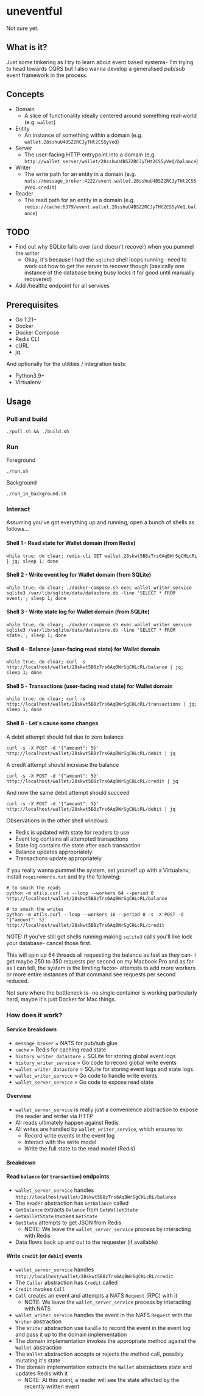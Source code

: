 # uneventful

Not sure yet.

## What is it?

Just some tinkering as I try to learn about event based systems- I'm trying to head towards CQRS but I also wanna develop a generalised
pub/sub event framework in the process.

## Concepts

-   Domain
    -   A slice of functionality ideally centered around something real-world (e.g. `wallet`)
-   Entity
    -   An instance of something within a domain (e.g. `wallet.28sshuU4BSZ2RCJyTHt2CS5yVeQ`)
-   Server
    -   The user-facing HTTP entrypoint into a domain (e.g. `http://wallet_server/wallet/28sshuU4BSZ2RCJyTHt2CS5yVeQ/balance`)
-   Writer
    -   The write path for an entity in a domain (e.g. `nats://message_broker:4222/event.wallet.28sshuU4BSZ2RCJyTHt2CS5yVeQ.credit`)
-   Reader
    -   The read path for an entity in a domain (e.g. `redis://cache:6379/event.wallet.28sshuU4BSZ2RCJyTHt2CS5yVeQ.balance`)

## TODO

-   Find out why SQLite falls over (and doesn't recover) when you pummel the writer
    -   Okay, it's because I had the `sqlite3` shell loops running- need to work out how to get the server to recover though (basically one
        instance of the database being busy locks it for good until manually recovered)
-   Add /healthz endpoint for all services

## Prerequisites

-   Go 1.21+
-   Docker
-   Docker Compose
-   Redis CLI
-   cURL
-   jq

And optionally for the utilities / integration tests:

-   Python3.9+
-   Virtualenv

## Usage

### Pull and build

```shell
./pull.sh && ./build.sh
```

### Run

Foreground

```shell
./run.sh
```

Background

```shell
./run_in_background.sh
```

### Interact

Assuming you've got everything up and running, open a bunch of shells as follows...

#### Shell 1 - Read state for Wallet domain (from Redis)

```shell
while true; do clear; redis-cli GET wallet.28skwt5B8zTrs6AqBWrSgCHLcRL | jq; sleep 1; done
```

#### Shell 2 - Write event log for Wallet domain (from SQLite)

```shell
while true; do clear; ./docker-compose.sh exec wallet_writer_service sqlite3 /var/lib/sqlite/data/datastore.db -line 'SELECT * FROM event;'; sleep 1; done
```

#### Shell 3 - Write state log for Wallet domain (from SQLite)

```shell
while true; do clear; ./docker-compose.sh exec wallet_writer_service sqlite3 /var/lib/sqlite/data/datastore.db -line 'SELECT * FROM state;'; sleep 1; done
```

#### Shell 4 - Balance (user-facing read state) for Wallet domain

```shell
while true; do clear; curl -s http://localhost/wallet/28skwt5B8zTrs6AqBWrSgCHLcRL/balance | jq; sleep 1; done
```

#### Shell 5 - Transactions (user-facing read state) for Wallet domain

```shell
while true; do clear; curl -s http://localhost/wallet/28skwt5B8zTrs6AqBWrSgCHLcRL/transactions | jq; sleep 1; done
```

#### Shell 6 - Let's cause some changes

A debit attempt should fail due to zero balance

```shell
curl -s -X POST -d '{"amount": 5}' http://localhost/wallet/28skwt5B8zTrs6AqBWrSgCHLcRL/debit | jq
```

A credit attempt should increase the balance

```shell
curl -s -X POST -d '{"amount": 5}' http://localhost/wallet/28skwt5B8zTrs6AqBWrSgCHLcRL/credit | jq
```

And now the same debit attempt should succeed

```shell
curl -s -X POST -d '{"amount": 5}' http://localhost/wallet/28skwt5B8zTrs6AqBWrSgCHLcRL/debit | jq
```

Observations in the other shell windows:

-   Redis is updated with state for readers to use
-   Event log contains all attempted transactions
-   State log contains the state after each transaction
-   Balance updates appropriately
-   Transactions update appropriately

If you really wanna pummel the system, set yourself up with a Virtualenv, install `requirements.txt` and try the following:

```shell
# to smash the reads
python -m utils.curl -s --loop --workers 64 --period 0 http://localhost/wallet/28skwt5B8zTrs6AqBWrSgCHLcRL/balance

# to smash the writes
python -m utils.curl --loop --workers 16 --period 0 -s -X POST -d '{"amount": 5}' http://localhost/wallet/28skwt5B8zTrs6AqBWrSgCHLcRL/credit
```

NOTE: If you've still got shells running making `sqlite3` calls you'll like lock your database- cancel those first.

This will spin up 64 threads all requesting the balance as fast as they can- I get maybe 250 to 350 requests per second on my Macbook Pro
and as far as I can tell, the system is the limiting factor- attempts to add more workers or more entire instances of that command
see requests per second reduced.

Not sure where the bottleneck is- no single container is working particularly hard, maybe it's just Docker for Mac things.

### How does it work?

#### Service breakdown

-   `message_broker` = NATS for pub/sub glue
-   `cache` = Redis for caching read state
-   `history_writer_datastore` = SQLite for storing global event logs
-   `history_writer_service` = Go code to record global write events
-   `wallet_writer_datastore` = SQLite for storing event logs and state logs
-   `wallet_writer_service` = Go code to handle write events
-   `wallet_server_service` = Go code to expose read state

#### Overview

-   `wallet_server_service` is really just a convenience abstraction to expose the reader and writer via HTTP
-   All reads ultimately happen against Redis
-   All writes are handled by `wallet_writer_service`, which ensures to:
    -   Record write events in the event log
    -   Interact with the write model
    -   Write the full state to the read model (Redis)

#### Breakdown

#### Read `balance` (or `transaction`) endpoints

-   `wallet_server_service` handles `http://localhost/wallet/28skwt5B8zTrs6AqBWrSgCHLcRL/balance`
-   The `Reader` abstraction has `GetBalance` called
-   `GetBalance` extracts `Balance` from `GetWalletState`
-   `GetWalletState` invokes `GetState`
-   `GetState` attempts to get JSON from Redis
    -   NOTE: We leave the `wallet_server_service` process by interacting with Redis
-   Data flows back up and out to the requester (if available)

#### Write `credit` (or `debit`) events

-   `wallet_server_service` handles `http://localhost/wallet/28skwt5B8zTrs6AqBWrSgCHLcRL/credit`
-   The `Caller` abstraction has `Credit` called
-   `Credit` invokes `Call`
-   `Call` creates an event and attempts a NATS `Request` (RPC) with it
    -   NOTE: We leave the `wallet_server_service` process by interacting with NATS
-   `wallet_writer_service` handles the event in the NATS `Request` with the `Writer` abstraction
-   The `Writer` abstraction use `handle` to record the event in the event log and pass it up to the domain implementation
-   The domain implementation invokes the appropriate method against the `Wallet` abstraction
-   The `Wallet` abstraction accepts or rejects the method call, possibly mutating it's state
-   The domain implementation extracts the `Wallet` abstractions state and updates Redis with it
    -   NOTE: At this point, a reader will see the state affected by the recently written event
